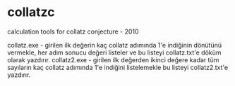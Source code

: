 ﻿collatzc
=======
calculation tools for collatz conjecture - 2010

collatz.exe - girilen ilk değerin kaç collatz adımında 1'e indiğinin dönütünü vermekle, her adım sonucu değeri listeler ve bu listeyi collatz.txt'e döküm olarak yazdırır.
collatz2.exe - girilen ilk değerden ikinci değere kadar tüm sayıların kaç collatz adımında 1'e indiğini listelemekle bu listeyi collatz2.txt'e yazdırır.